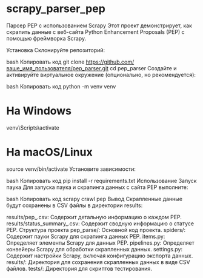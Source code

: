 # scrapy_parser_pep
Парсер PEP с использованием Scrapy
Этот проект демонстрирует, как скрапить данные с веб-сайта Python Enhancement Proposals (PEP) с помощью фреймворка Scrapy.

Установка
Склонируйте репозиторий:

bash
Копировать код
git clone https://github.com/ваше_имя_пользователя/pep_parser.git
cd pep_parser
Создайте и активируйте виртуальное окружение (опционально, но рекомендуется):

bash
Копировать код
python -m venv venv
# На Windows
venv\Scripts\activate
# На macOS/Linux
source venv/bin/activate
Установите зависимости:

bash
Копировать код
pip install -r requirements.txt
Использование
Запуск паука
Для запуска паука и скрапинга данных с сайта PEP выполните:

bash
Копировать код
scrapy crawl pep
Вывод
Скрапленные данные будут сохранены в CSV файлы в директории results:

results/pep_<timestamp>.csv: Содержит детальную информацию о каждом PEP.
results/status_summary_<timestamp>.csv: Содержит сводную информацию о статусе PEP.
Структура проекта
pep_parse/: Основной код проекта.
spiders/: Содержит пауки Scrapy для скрапинга данных PEP.
items.py: Определяет элементы Scrapy для данных PEP.
pipelines.py: Определяет конвейеры Scrapy для обработки скрапленных данных.
settings.py: Содержит настройки Scrapy, включая конфигурацию экспорта данных.
results/: Директория для сохранения скрапленных данных в виде CSV файлов.
tests/: Директория для скриптов тестирования.